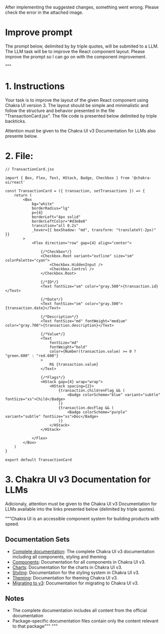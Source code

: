 After implementing the suggested changes, something went wrong.
Please check the error in the attached image.



# Improve prompt

The prompt below, delimited by by triple quotes, will be submited to a LLM.
The LLM task will be to improve the React component layout.
Please improve the prompt so I can go on with the component improvement.

\"\"\"
# 1. Instructions

Your task is to improve the layout of the given React component using Chakra UI version 3.
The layout should be simple and minimalistic and follow the structure and behavior presented in the file "TransactionCard.jsx". The file code is presented below delimited by triple backticks.

Attention must be given to the Chakra UI v3 Documentation for LLMs also presente below.

# 2. File:

```
// TransactionCard.jsx

import { Box, Flex, Text, HStack, Badge, Checkbox } from '@chakra-ui/react'

const TransactionCard = ({ transaction, setTransactions }) => {
    return (
        <Box 
            bg="white" 
            borderRadius="lg" 
            p={4} 
            borderLeft="4px solid" 
            borderLeftColor="#d3e8e8"
            transition="all 0.2s"
            _hover={{ boxShadow: "md", transform: "translateY(-2px)" }}
        >
            <Flex direction="row" gap={4} align="center">

                {/*Checkbox*/}
                <Checkbox.Root variant="outline" size="sm" colorPalette="cyan">
                    <Checkbox.HiddenInput />
                    <Checkbox.Control />
                </Checkbox.Root>
                
                {/*ID*/}
                <Text fontSize="sm" color="gray.500">{transaction.id}</Text>
                
                {/*Date*/}
                <Text fontSize="sm" color="gray.500">{transaction.date}</Text>

                {/*Description*/}
                <Text fontSize="md" fontWeight="medium" color="gray.700">{transaction.description}</Text>

                {/*Value*/}
                <Text 
                    fontSize="md" 
                    fontWeight="bold" 
                    color={Number(transaction.value) >= 0 ? "green.600" : "red.600"}
                >
                    R$ {transaction.value}
                </Text>
                               
                {/*Flags*/}
                <HStack gap={4} wrap="wrap">
                    <HStack spacing={2}>
                        {transaction.childrenFlag && (
                            <Badge colorScheme="blue" variant="subtle" fontSize="xs">Child</Badge>
                        )}
                        {transaction.docFlag && (
                            <Badge colorScheme="purple" variant="subtle" fontSize="xs">Doc</Badge>
                        )}
                    </HStack>
                </HStack>

            </Flex>
        </Box>
    )
}

export default TransactionCard

```

# 3. Chakra UI v3 Documentation for LLMs

Adicionaly, attention must be given to the Chakra UI v3 Documentation for LLMs available into the links presented below (delimited by triple quotes).

"""Chakra UI is an accessible component system for building products with speed.
## Documentation Sets

- [Complete documentation](chakra-v3-docs-borr8e9xb-chakra-ui.vercel.app/llms-full.txt): The complete Chakra UI v3 documentation including all components, styling and theming
- [Components](chakra-v3-docs-borr8e9xb-chakra-ui.vercel.app/llms-components.txt): Documentation for all components in Chakra UI v3.
- [Charts](chakra-v3-docs-borr8e9xb-chakra-ui.vercel.app/llms-charts.txt): Documentation for the charts in Chakra UI v3.
- [Styling](chakra-v3-docs-borr8e9xb-chakra-ui.vercel.app/llms-styling.txt): Documentation for the styling system in Chakra UI v3.
- [Theming](chakra-v3-docs-borr8e9xb-chakra-ui.vercel.app/llms-theming.txt): Documentation for theming Chakra UI v3.
- [Migrating to v3](chakra-v3-docs-borr8e9xb-chakra-ui.vercel.app/llms-v3-migration.txt): Documentation for migrating to Chakra UI v3.

## Notes

- The complete documentation includes all content from the official documentation
- Package-specific documentation files contain only the content relevant to that package"""
\"\"\"
